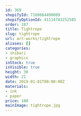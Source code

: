 ```yaml
---
id: 369
shopifyId: 7160664490089
shopifyOptionId: 41114783252585
order: 187
title: Tightrope
slug: tightrope
url: art-works/tightrope
aliases: []
categories:
- shibari
- graphics
inStock: true
isVisible: true
height: 30
width: 21
date: 2019-01-01T00:00:00Z
materials:
- ink
- paper
price: 100
mainImage: tightrope.jpg
---
```

